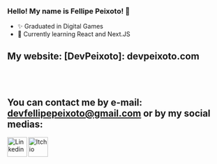 ### Hello! My name is Fellipe Peixoto! 👋

- ✨ Graduated in Digital Games
- 🌱 Currently learning React and Next.JS

## My website: [DevPeixoto]: devpeixoto.com

<br /><br />

## You can contact me by e-mail: devfellipepeixoto@gmail.com or by my social medias:

[<img align="left" alt="Linkedin" width="45px" src="https://img.icons8.com/cute-clipart/64/000000/linkedin.png" />][linkedin]
[<img align="left" alt="Itch io" width="45px" src="https://img.icons8.com/dusk/64/000000/itch-io.png" />][itchio]

[linkedin]: https://www.linkedin.com/in/fellipepeixoto/
[itchio]: https://fellipepeixoto.itch.io
